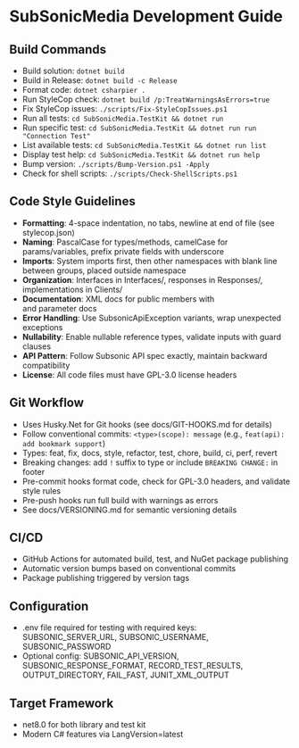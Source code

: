 # SubSonicMedia Development Guide

## Build Commands

- Build solution: `dotnet build`
- Build in Release: `dotnet build -c Release`
- Format code: `dotnet csharpier .`
- Run StyleCop check: `dotnet build /p:TreatWarningsAsErrors=true`
- Fix StyleCop issues: `./scripts/Fix-StyleCopIssues.ps1`
- Run all tests: `cd SubSonicMedia.TestKit && dotnet run`
- Run specific test: `cd SubSonicMedia.TestKit && dotnet run run "Connection Test"`
- List available tests: `cd SubSonicMedia.TestKit && dotnet run list`
- Display test help: `cd SubSonicMedia.TestKit && dotnet run help`
- Bump version: `./scripts/Bump-Version.ps1 -Apply`
- Check for shell scripts: `./scripts/Check-ShellScripts.ps1`

## Code Style Guidelines

- **Formatting**: 4-space indentation, no tabs, newline at end of file (see stylecop.json)
- **Naming**: PascalCase for types/methods, camelCase for params/variables, prefix private fields with underscore
- **Imports**: System imports first, then other namespaces with blank line between groups, placed outside namespace
- **Organization**: Interfaces in Interfaces/, responses in Responses/, implementations in Clients/
- **Documentation**: XML docs for public members with <summary> and parameter docs
- **Error Handling**: Use SubsonicApiException variants, wrap unexpected exceptions
- **Nullability**: Enable nullable reference types, validate inputs with guard clauses
- **API Pattern**: Follow Subsonic API spec exactly, maintain backward compatibility
- **License**: All code files must have GPL-3.0 license headers

## Git Workflow

- Uses Husky.Net for Git hooks (see docs/GIT-HOOKS.md for details)
- Follow conventional commits: `<type>(scope): message` (e.g., `feat(api): add bookmark support`)
- Types: feat, fix, docs, style, refactor, test, chore, build, ci, perf, revert
- Breaking changes: add `!` suffix to type or include `BREAKING CHANGE:` in footer
- Pre-commit hooks format code, check for GPL-3.0 headers, and validate style rules
- Pre-push hooks run full build with warnings as errors
- See docs/VERSIONING.md for semantic versioning details

## CI/CD

- GitHub Actions for automated build, test, and NuGet package publishing
- Automatic version bumps based on conventional commits
- Package publishing triggered by version tags

## Configuration

- .env file required for testing with required keys: SUBSONIC_SERVER_URL, SUBSONIC_USERNAME, SUBSONIC_PASSWORD
- Optional config: SUBSONIC_API_VERSION, SUBSONIC_RESPONSE_FORMAT, RECORD_TEST_RESULTS, OUTPUT_DIRECTORY, FAIL_FAST, JUNIT_XML_OUTPUT

## Target Framework

- net8.0 for both library and test kit
- Modern C# features via LangVersion=latest
